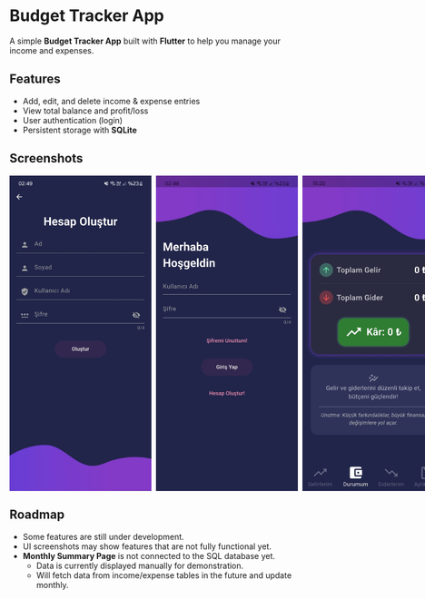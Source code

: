 # Budget Tracker App


A simple **Budget Tracker App** built with **Flutter** to help you manage your income and expenses.

## Features


- Add, edit, and delete income & expense entries
- View total balance and profit/loss
- User authentication (login)
- Persistent storage with **SQLite**


## Screenshots

<div style="display: flex; align-items: center;">
   <img src="https://github.com/TolgaAydac/budget_tracker/raw/main/gelir_gider/resimler/create_account.jpg" alt="Create Account" width="250">
   &nbsp;&nbsp;
   <img src="https://github.com/TolgaAydac/budget_tracker/raw/main/gelir_gider/resimler/login_page.jpg" alt="Login Page" width="250">
   &nbsp;&nbsp;
  <img src="https://github.com/TolgaAydac/budget_tracker/raw/main/gelir_gider/resimler/home_page.jpg" alt="Home Page" width="250">
</div>

## Roadmap
- Some features are still under development.
- UI screenshots may show features that are not fully functional yet.
- **Monthly Summary Page** is not connected to the SQL database yet.  
  - Data is currently displayed manually for demonstration.  
  - Will fetch data from income/expense tables in the future and update monthly.





